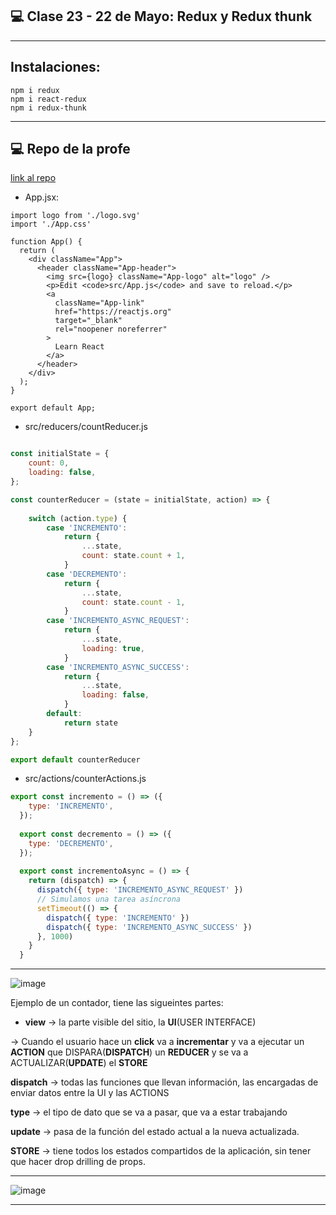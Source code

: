 ## :computer: Clase 23 - 22 de Mayo: Redux y Redux thunk

---

## Instalaciones:

```
npm i redux
npm i react-redux
npm i redux-thunk
```

---

## :computer: Repo de la profe

[link al repo](https://github.com/GiselaFlores/Redux-contador)

- App.jsx:

```JSX
import logo from './logo.svg'
import './App.css'

function App() {
  return (
    <div className="App">
      <header className="App-header">
        <img src={logo} className="App-logo" alt="logo" />
        <p>Edit <code>src/App.js</code> and save to reload.</p>
        <a
          className="App-link"
          href="https://reactjs.org"
          target="_blank"
          rel="noopener noreferrer"
        >
          Learn React
        </a>
      </header>
    </div>
  );
}

export default App;
```

- src/reducers/countReducer.js

```Javascript

const initialState = {
    count: 0,
    loading: false,
};

const counterReducer = (state = initialState, action) => {
    
    switch (action.type) {
        case 'INCREMENTO':
            return {
                ...state,
                count: state.count + 1,
            }
        case 'DECREMENTO':
            return {
                ...state,
                count: state.count - 1,
            }
        case 'INCREMENTO_ASYNC_REQUEST':
            return {
                ...state,
                loading: true,
            }
        case 'INCREMENTO_ASYNC_SUCCESS':
            return {
                ...state,
                loading: false,
            }
        default:
            return state
    }
};

export default counterReducer
```

- src/actions/counterActions.js

```Javascript
export const incremento = () => ({
    type: 'INCREMENTO',
  });
  
  export const decremento = () => ({
    type: 'DECREMENTO',
  });
  
  export const incrementoAsync = () => {
    return (dispatch) => {
      dispatch({ type: 'INCREMENTO_ASYNC_REQUEST' })
      // Simulamos una tarea asíncrona
      setTimeout(() => {
        dispatch({ type: 'INCREMENTO' })
        dispatch({ type: 'INCREMENTO_ASYNC_SUCCESS' })
      }, 1000)
    }
  }
```

---


![image](https://github.com/eugenia1984/react-varios-cursos/assets/72580574/b565be02-2095-40cf-93ab-1b95740b220a)

Ejemplo de un contador, tiene las sigueintes partes:

- **view** -> la parte visible del sitio, la **UI**(USER INTERFACE)

-> Cuando el usuario hace un **click** va a **incrementar** y va a ejecutar un **ACTION** que DISPARA(**DISPATCH**) un **REDUCER** y se va a ACTUALIZAR(**UPDATE**) el **STORE**

**dispatch** -> todas las funciones que llevan información, las encargadas de enviar datos entre la UI y las ACTIONS

**type** -> el tipo de dato que se va a pasar, que va a estar trabajando

**update** -> pasa de la función del estado actual a la nueva actualizada.

**STORE** -> tiene todos los estados compartidos de la aplicación, sin tener que hacer drop drilling de props.

---

![image](https://github.com/eugenia1984/react-varios-cursos/assets/72580574/cb623c94-8464-4c1d-aa3f-d5be7b4484ed)


---

